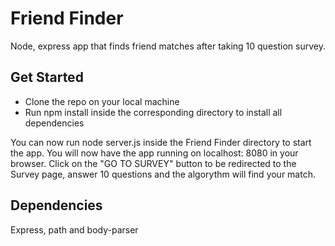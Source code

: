 # Friend Finder

Node, express app that finds friend matches after taking 10 question survey.

<h2>Get Started</h2>
<ul>
<li>Clone the repo on your local machine</li>
<li>Run npm install inside the corresponding directory to install all dependencies</li>
</ul>
You can now run node server.js inside the Friend Finder directory to start the app. You will now have the app running on localhost: 8080 in your browser. Click on the "GO TO SURVEY" button to be redirected to the Survey page, answer 10 questions and the algorythm will find your match.

<h2>Dependencies</h2>
Express, path and body-parser